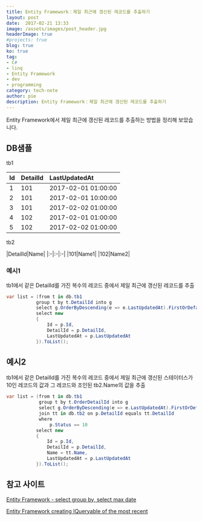 ```yaml
---
title: Entity Framework：제일 최근에 갱신된 레코드를 추출하기
layout: post
date:  2017-02-21 13:33
image: /assets/images/post_header.jpg
headerImage: true
#projects: true
blog: true
ko: true
tag:
- C#
- linq
- Entity Framework
- dev
- programming
category: tech-note
author: pie
description: Entity Framework：제일 최근에 갱신된 레코드를 추출하기
---
```


Entity Framework에서 제일 최근에 갱신된 레코드를 추출하는 방법을 정리해 보았습니다.

## DB샘플

tb1

|Id|DetailId|LastUpdatedAt|
|:-|:-|:-|
|1|101|2017-02-01 01:00:00|
|2|101|2017-02-01 10:00:00|
|3|101|2017-02-02 01:00:00|
|4|102|2017-02-01 01:00:00|
|5|102|2017-02-02 01:00:00|


tb2

|DetailId|Name|
|:-|:-|:-|
|101|Name1|
|102|Name2|


### 예시1
tb1에서 같은 DetailId를 가진 복수의 레코드 중에서 제일 최근에 갱신된 레코드를 추출

```cs
var list = (from t in db.tb1
		   group t by t.DetailId into g
		   select g.OrderByDescending(e => e.LastUpdatedAt).FirstOrDefault() into p
		   select new 
		   {
			   Id = p.Id,
			   DetailId = p.DetailId,
			   LastUpdatedAt = p.LastUpdatedAt
		   }).ToList();
```

## 예시2
tb1에서 같은 DetailId를 가진 복수의 레코드 중에서 제일 최근에 갱신된 스테이터스가 10인 레코드의 값과 그 레코드와 조인된 tb2.Name의 값을 추출

```cs
var list = (from t in db.tb1
			group t by t.OrderDetailId into g
			select g.OrderByDescending(e => e.LastUpdatedAt).FirstOrDefault() into p
			join tt in db.tb2 on p.DetailId equals tt.DetailId
			where 
				p.Status == 10
		   select new 
		   {
			   Id = p.Id,
			   DetailId = p.DetailId,
			   Name = tt.Name,
			   LastUpdatedAt = p.LastUpdatedAt
		   }).ToList();
```

## 참고 사이트
[Entity Framework - select group by, select max date](http://stackoverflow.com/questions/19073117/entity-framework-select-group-by-select-max-date)

[Entity Framework creating IQueryable of the most recent](http://stackoverflow.com/questions/1273437/entity-framework-creating-iquerable-of-the-most-recent)
